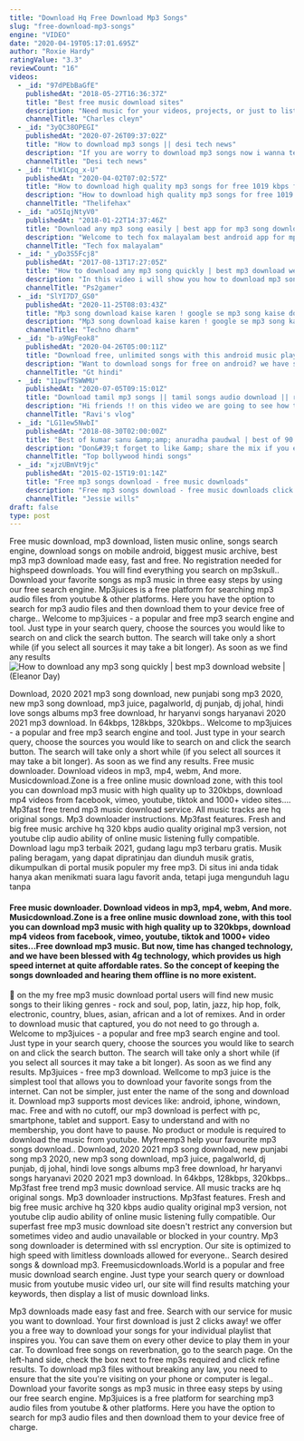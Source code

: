 ```yaml
---
title: "Download Hq Free Download Mp3 Songs"
slug: "free-download-mp3-songs"
engine: "VIDEO"
date: "2020-04-19T05:17:01.695Z"
author: "Roxie Hardy"
ratingValue: "3.3"
reviewCount: "16"
videos:
  - _id: "97dPEbBaGfE"
    publishedAt: "2018-05-27T16:36:37Z"
    title: "Best free music download sites"
    description: "Need music for your videos, projects, or just to listen to? here is a free 30 day trial on epidemic sound⬇️ hope"
    channelTitle: "Charles cleyn"
  - _id: "3yQC38OPEGI"
    publishedAt: "2020-07-26T09:37:02Z"
    title: "How to download mp3 songs || desi tech news"
    description: "If you are worry to download mp3 songs now i wanna tell you how to download free mp3 songs on android? mp3 download. You can download mp3 music"
    channelTitle: "Desi tech news"
  - _id: "fLW1Cpq_x-U"
    publishedAt: "2020-04-02T07:02:57Z"
    title: "How to download high quality mp3 songs for free 1019 kbps flac insane quality"
    description: "How to download high quality mp3 songs for free 1019 kbps. Today in this video i have shown you guys how to download high quality mp3 songs for free."
    channelTitle: "Thelifehax"
  - _id: "aO5IqjNtyV0"
    publishedAt: "2018-01-22T14:37:46Z"
    title: "Download any mp3 song easily | best app for mp3 song download"
    description: "Welcome to tech fox malayalam best android app for mp3 song download nb : വീഡിയോയിൽ പറഞ്ഞിരിക്കുന്നവ ഡൗൺലോഡ്"
    channelTitle: "Tech fox malayalam"
  - _id: "_yDo3S5Fcj8"
    publishedAt: "2017-08-13T17:27:05Z"
    title: "How to download any mp3 song quickly | best mp3 download website |"
    description: "In this video i will show you how to download mp3 song quickly from best mp3 download website. For all playstation 2 games cheats, hacks, tricks and"
    channelTitle: "Ps2gamer"
  - _id: "SlYI7D7_GS0"
    publishedAt: "2020-11-25T08:03:43Z"
    title: "Mp3 song download kaise karen ! google se mp3 song kaise download kare ! how to download mp3 song"
    description: "Mp3 song download kaise karen ! google se mp3 song kaise download kare ! how to download mp3 song . Techno dharm , welcome to my youtube channel."
    channelTitle: "Techno dharm"
  - _id: "b-a9NgFeok8"
    publishedAt: "2020-04-26T05:00:11Z"
    title: "Download free, unlimited songs with this android music player | gt hindi"
    description: "Want to download songs for free on android? we have spotted the best android music player for you using which you can download and play unlimited songs"
    channelTitle: "Gt hindi"
  - _id: "11pwfTSWWMU"
    publishedAt: "2020-07-05T09:15:01Z"
    title: "Download tamil mp3 songs || tamil songs audio download || ravi&amp;#39;s vlog"
    description: "Hi friends !! on this video we are going to see how to download tamil mp3 audio songs. Its very easy to download on google. Watch my video fully. Do not"
    channelTitle: "Ravi's vlog"
  - _id: "LG11ew5NwbI"
    publishedAt: "2018-08-30T02:00:00Z"
    title: "Best of kumar sanu &amp;amp; anuradha paudwal | best of 90’s romantic songs &amp;amp; 90&amp;#39;s evergreen songs"
    description: "Don&#39;t forget to like &amp; share the mix if you enjoy it! ▭▭▭▭▭▭▭▭▭▭▭▭▭▭▭▭▭▭▭▭▭▭▭▭ ◢ follow top bollywood hindi songs ➤ youtube:"
    channelTitle: "Top bollywood hindi songs"
  - _id: "xjzUBmVt9jc"
    publishedAt: "2015-02-15T19:01:14Z"
    title: "Free mp3 songs download - free music downloads"
    description: "Free mp3 songs download - free music downloads click this to get started now download free music! mp3 without registering. Mp3 download"
    channelTitle: "Jessie wills"
draft: false
type: post
---
```


Free music download, mp3 download, listen music online, songs search engine, download songs on mobile android, biggest music archive, best mp3 mp3 download made easy, fast and free. No registration needed for highspeed downloads. You will find everything you search on mp3skull.. Download your favorite songs as mp3 music in three easy steps by using our free search engine. Mp3juices is a free platform for searching mp3 audio files from youtube &amp; other platforms. Here you have the option to search for mp3 audio files and then download them to your device free of charge.. Welcome to mp3juices - a popular and free mp3 search engine and tool. Just type in your search query, choose the sources you would like to search on and click the search button. The search will take only a short while (if you select all sources it may take a bit longer). As soon as we find any results
![How to download any mp3 song quickly | best mp3 download website | (Eleanor Day)](https://i.ytimg.com/vi/_yDo3S5Fcj8/hqdefault.jpg "How to download any mp3 song quickly | best mp3 download website | (Ollie Hall)")

Download, 2020 2021 mp3 song download, new punjabi song mp3 2020, new mp3 song download, mp3 juice, pagalworld, dj punjab, dj johal, hindi love songs albums mp3 free download, hr haryanvi songs haryanavi 2020 2021 mp3 download. In 64kbps, 128kbps, 320kbps.. Welcome to mp3juices - a popular and free mp3 search engine and tool. Just type in your search query, choose the sources you would like to search on and click the search button. The search will take only a short while (if you select all sources it may take a bit longer). As soon as we find any results. Free music downloader. Download videos in mp3, mp4, webm,  And more. Musicdownload.Zone is a free online music download zone, with this tool you can download mp3 music with high quality up to 320kbps, download mp4 videos from facebook, vimeo, youtube, tiktok and 1000+ video sites.... Mp3fast free trend mp3 music download service. All music tracks are hq original songs. Mp3 downloader instructions. Mp3fast features. Fresh and big free music archive hq 320 kbps audio quality original mp3 version, not youtube clip audio ability of online music listening fully compatible. Download lagu mp3 terbaik 2021, gudang lagu mp3 terbaru gratis. Musik paling beragam, yang dapat dipratinjau dan diunduh musik gratis, dikumpulkan di portal musik populer my free mp3. Di situs ini anda tidak hanya akan menikmati suara lagu favorit anda, tetapi juga mengunduh lagu tanpa
<!--inArticleAds-->

<!--galleryOne-->

#### Free music downloader. Download videos in mp3, mp4, webm,  And more. Musicdownload.Zone is a free online music download zone, with this tool you can download mp3 music with high quality up to 320kbps, download mp4 videos from facebook, vimeo, youtube, tiktok and 1000+ video sites...Free download mp3 music. But now, time has changed technology, and we have been blessed with 4g technology, which provides us high speed internet at quite affordable rates. So the concept of keeping the songs downloaded and hearing them offline is no more existent.
<!--inArticleAds-->

<!--galleryTwo-->

🔴 on the my free mp3 music download portal users will find new music songs to their liking genres - rock and soul, pop, latin, jazz, hip hop, folk, electronic, country, blues, asian, african and a lot of remixes. And in order to download music that captured, you do not need to go through a. Welcome to mp3juices - a popular and free mp3 search engine and tool. Just type in your search query, choose the sources you would like to search on and click the search button. The search will take only a short while (if you select all sources it may take a bit longer). As soon as we find any results. Mp3juices - free mp3 download. Wellcome to mp3 juice is the simplest tool that allows you to download your favorite songs from the internet. Can not be simpler, just enter the name of the song and download it. Download mp3 supports most devices like: android, iphone, windown, mac. Free and with no cutoff, our mp3 download is perfect with pc, smartphone, tablet and support. Easy to understand and with no membership, you dont have to pause. No product or module is required to download the music from youtube. Myfreemp3 help your favourite mp3 songs download.. Download, 2020 2021 mp3 song download, new punjabi song mp3 2020, new mp3 song download, mp3 juice, pagalworld, dj punjab, dj johal, hindi love songs albums mp3 free download, hr haryanvi songs haryanavi 2020 2021 mp3 download. In 64kbps, 128kbps, 320kbps.. Mp3fast free trend mp3 music download service. All music tracks are hq original songs. Mp3 downloader instructions. Mp3fast features. Fresh and big free music archive hq 320 kbps audio quality original mp3 version, not youtube clip audio ability of online music listening fully compatible. Our superfast free mp3 music download site doesn&#39;t restrict any conversion but sometimes video and audio unavailable or blocked in your country. Mp3 song downloader is determined with ssl encryption. Our site is optimized to high speed with limitless downloads allowed for everyone.. Search desired songs &amp; download mp3. Freemusicdownloads.World is a popular and free music download search engine. Just type your search query or download music from youtube music video url, our site will find results matching your keywords, then display a list of music download links.
<!--galleryThree-->

Mp3 downloads made easy fast and free. Search with our service for music you want to download. Your first download is just 2 clicks away! we offer you a free way to download your songs for your individual playlist that inspires you. You can save them on every other device to play them in your car. To download free songs on reverbnation, go to the search page. On the left-hand side, check the box next to free mp3s required and click refine results. To download mp3 files without breaking any law, you need to ensure that the site you&#39;re visiting on your phone or computer is legal.. Download your favorite songs as mp3 music in three easy steps by using our free search engine. Mp3juices is a free platform for searching mp3 audio files from youtube &amp; other platforms. Here you have the option to search for mp3 audio files and then download them to your device free of charge.